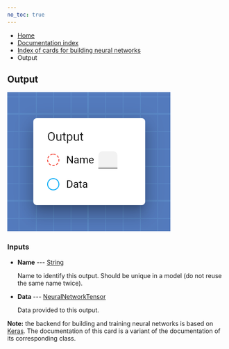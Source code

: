 ```yaml
---
no_toc: true
---
```


<ul class="breadcrumb">
    <li><a href="">Home</a></li>
    <li><a href="documentation">Documentation index</a></li>
    <li><a href="neural_network_cards/">Index of cards for building neural networks</a></li>
    <li>Output</li>
</ul>

## Output



!["Output" card](assets/img/neural_network_cards/output.png)


### Inputs


* **Name** --- [String](types/String)

  Name to identify this output. Should be unique in a model (do not reuse the same name twice).

* **Data** --- [NeuralNetworkTensor](types/NeuralNetworkTensor)

  Data provided to this output.








**Note:** the backend for building and training neural networks is based on [Keras](https://keras.io/). The documentation of this card is a variant of the documentation of its corresponding class.